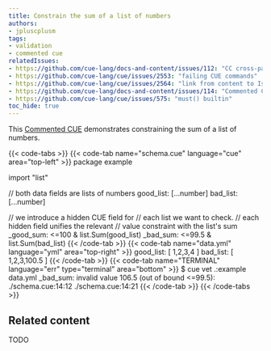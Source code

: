 ```yaml
---
title: Constrain the sum of a list of numbers
authors:
- jpluscplusm
tags:
- validation
- commented cue
relatedIssues:
- https://github.com/cue-lang/docs-and-content/issues/112: "CC cross-package adaptor"
- https://github.com/cue-lang/cue/issues/2553: "failing CUE commands"
- https://github.com/cue-lang/cue/issues/2564: "link from content to Issue"
- https://github.com/cue-lang/docs-and-content/issues/114: "Commented CUE explainer"
- https://github.com/cue-lang/cue/issues/575: "must() builtin"
toc_hide: true
---
```


This [Commented CUE](/docs/howto/about-these-guides/#commented-cue-guides)
demonstrates constraining the sum of a list of numbers.

{{< code-tabs >}}
{{< code-tab name="schema.cue" language="cue"  area="top-left" >}}
package example

import "list"

// both data fields are lists of numbers
good_list: [...number]
bad_list: [...number]

// we introduce a hidden CUE field for
// each list we want to check.
// each hidden field unifies the relevant
// value constraint with the list's sum
_good_sum: <=100 & list.Sum(good_list)
_bad_sum:  <=99.5 & list.Sum(bad_list)
{{< /code-tab >}}
{{< code-tab name="data.yml" language="yml"  area="top-right" >}}
good_list: [ 1,2,3,4 ]
bad_list:  [ 1,2,3,100.5 ]
{{< /code-tab >}}
{{< code-tab name="TERMINAL" language="err" type="terminal" area="bottom" >}}
$ cue vet .:example data.yml
_bad_sum: invalid value 106.5 (out of bound <=99.5):
    ./schema.cue:14:12
    ./schema.cue:14:21
{{< /code-tab >}}
{{< /code-tabs >}}

<!-- TODO: constraining these sums across package boundaries -->

## Related content

TODO

<!--
- [How-to Guide](TODO): Constraining data at source, allowing it to be imported
  across package boundaries along with its constraint
- TODO: CUE stdlib package tour, `list` package page
-->
